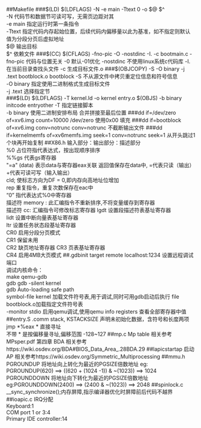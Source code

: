 ##Makefile
###$(LD) $(LDFLAGS) -N -e main -Ttext 0 -o $@ $^  
-N 代码节和数据节可读可写，无需页边距对其  
-e main 指定运行时第一条指令  
-Ttext 指定代码内存起始位置，后续代码内偏移量以此为基准，如不指定则默认值为分段分页后虚拟地址  
$@ 输出目标  
$^ 依赖文件  
###$(CC) $(CFLAGS) -fno-pic -O -nostdinc -I. -c bootmain.c
-fno-pic 代码与位置无关  
-0 默认-01优化  
-nostdinc 不使用linux系统c代码库  
-I. 在当前目录查找头文件  
-c 生成目标文件.o   
###$(OBJCOPY) -S -O binary -j .text bootblock.o bootblock
-S 不从源文件中拷贝重定位信息和符号信息  
-O binary  指定使用二进制格式生成目标文件  
-j .text 选择指定节  
###$(LD) $(LDFLAGS) -T kernel.ld -o kernel entry.o $(OBJS) -b binary initcode entryother
-T 指定链接脚本  
-b binary 使用二进制安排布局 合并拼接至最后位置
###dd if=/dev/zero of=xv6.img count=10000
/dev/zero 使用0x00 填充
###dd if=bootblock of=xv6.img conv=notrunc
conv=notrunc 不截断输出文件
###dd if=kernelmemfs of=xv6memfs.img seek=1 conv=notrunc
seek=1 从开头跳过1个块再开始复制
##X86.h
输入部分：输出部分：描述部分  
%0 占位符指代表达式，按出现顺序排序  
%%gs 代表gs寄存器  
"=a" (data) 表示data与寄存器eax关联 返回值保存在data中, =代表只读（输出） +代表可读可写（输入输出）  
cld; 使标志方向为DF = 0,即内存向高地址位增加  
rep 重复指令，重复次数保存在eac中  
“0” 指代表达式%0中寄存器  
描述符 memory : 此汇编指令不重新排序,不将变量缓存到寄存器  
描述符 cc: 汇编指令可修改标志寄存器
lgdt 设置段描述符表基址寄存器  
lidt 设置中断向量表基址寄存器  
ltr  设置任务状态段基址寄存器  
CR0  启用分段分页模式  
CR1  保留未用  
CR2  缺页地址寄存器
CR3  页表基址寄存器  
CR4  启用4MB大页模式
##.gdbinit
target remote localhost:1234 设置远程调试端口  
调试内核命令：  
make qemu-gdb  
gdb gdb -silent kernel  
gdb Auto-loading safe path      
symbol-file kernel 加载文件符号表,用于调试,同时可用gdb启动后执行 file bootblock.o加载指定文件符号表  
-monitor stdio  启用qemu调试,使用qemu info registers 查看全部寄存器中值
##entry.S
.comm stack, KSTACKSIZE 声明未初始化数据，含符号和长度两项  
jmp *%eax * 直接寻址   
不带 * 是按偏移量寻址,偏移范围 -128~127
##mp.c
Mp table 相关参考 MPsper.pdf 第四章 
BDA 相关参考https://wiki.osdev.org/BDA#BIOS_Data_Area_.28BDA.29
##lapicstartap
启动AP 相关参考https://wiki.osdev.org/Symmetric_Multiprocessing
##mmu.h
PGROUNDUP 将地址向上转化为最近的PGSIZE倍数地址 eg: PGROUNDUP(620) ==> ((620 + (1024 -1)) & ~(1023)) ==> 1024  
PGROUNDDOWN 将地址向下转化为最近的PGSIZE倍数地址 eg:PGROUNDDOWN(2400) ==> (2400 & ~(1023)) ==> 2048
##spinlock.c
__sync_synchronize();内存屏障,指示编译器优化时屏障前后代码不越界
##ioapic.c
IRQ分配   
Keyboard:1  
COM port 1 or 3:4  
Primary IDE controller:14